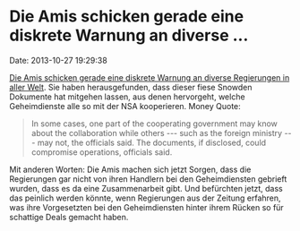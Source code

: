 Die Amis schicken gerade eine diskrete Warnung an diverse \...
==============================================================

Date: 2013-10-27 19:29:38

[Die Amis schicken gerade eine diskrete Warnung an diverse Regierungen
in aller
Welt](http://www.washingtonpost.com/world/national-security/officials-alert-foreign-services-that-snowden-has-documents-on-their-cooperation-with-us/2013/10/24/930ea85c-3b3e-11e3-a94f-b58017bfee6c_story.html).
Sie haben herausgefunden, dass dieser fiese Snowden Dokumente hat
mitgehen lassen, aus denen hervorgeht, welche Geheimdienste alle so mit
der NSA kooperieren. Money Quote:

> In some cases, one part of the cooperating government may know about
> the collaboration while others --- such as the foreign ministry ---
> may not, the officials said. The documents, if disclosed, could
> compromise operations, officials said.

Mit anderen Worten: Die Amis machen sich jetzt Sorgen, dass die
Regierungen gar nicht von ihren Handlern bei den Geheimdiensten gebrieft
wurden, dass es da eine Zusammenarbeit gibt. Und befürchten jetzt, dass
das peinlich werden könnte, wenn Regierungen aus der Zeitung erfahren,
was ihre Vorgesetzten bei den Geheimdiensten hinter ihrem Rücken so für
schattige Deals gemacht haben.
